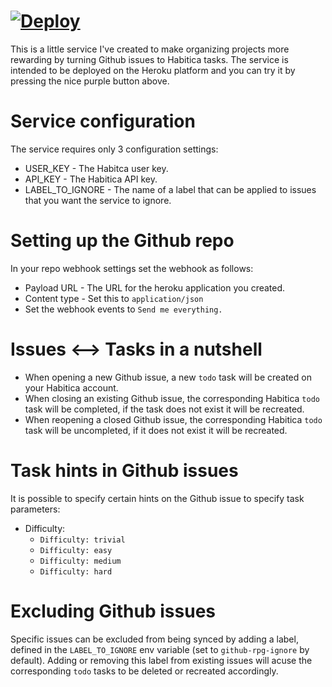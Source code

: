 [![Deploy](https://www.herokucdn.com/deploy/button.svg)](https://heroku.com/deploy?template=https://github.com/danielbe1/github-rpg)
====================================================================================================================================

This is a little service I've created to make organizing projects more rewarding by turning Github issues to Habitica tasks.
The service is intended to be deployed on the Heroku platform and you can try it by pressing the nice purple button above.

Service configuration
=====================
The service requires only 3 configuration settings:
* USER_KEY - The Habitca user key.
* API_KEY - The Habitica API key.
* LABEL_TO_IGNORE - The name of a label that can be applied to issues that you want the service to ignore.

Setting up the Github repo
==========================
In your repo webhook settings set the webhook as follows:
* Payload URL - The URL for the heroku application you created.
* Content type - Set this to `application/json`
* Set the webhook events to `Send me everything.`

Issues <--> Tasks in a nutshell
==============================
* When opening a new Github issue, a new `todo` task will be created on your Habitica account.
* When closing an existing Github issue, the corresponding Habitica `todo` task will be completed, if the task does not exist it will be recreated.
* When reopening a closed Github issue, the corresponding Habitica `todo` task will be uncompleted, if it does not exist it will be recreated.

Task hints in Github issues
===========================
It is possible to specify certain hints on the Github issue to specify task parameters:
* Difficulty: 
    - `Difficulty: trivial`
    - `Difficulty: easy`
    - `Difficulty: medium`
    - `Difficulty: hard`

Excluding Github issues
=======================
Specific issues can be excluded from being synced by adding a label, defined in the `LABEL_TO_IGNORE` env variable (set to `github-rpg-ignore` by default).
Adding or removing this label from existing issues will acuse the corresponding `todo` tasks to be deleted or recreated accordingly.
